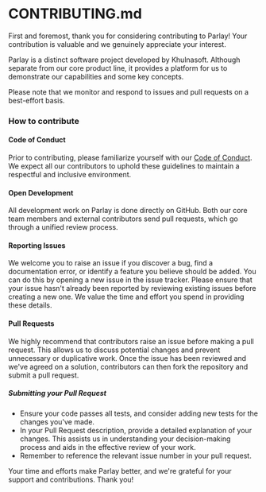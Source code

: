 # CONTRIBUTING.md

First and foremost, thank you for considering contributing to Parlay! Your contribution is valuable and we genuinely appreciate your interest. 

Parlay is a distinct software project developed by Khulnasoft. Although separate from our core product line, it provides a platform for us to demonstrate our capabilities and some key concepts. 

Please note that we monitor and respond to issues and pull requests on a best-effort basis. 

### How to contribute

#### Code of Conduct

Prior to contributing, please familiarize yourself with our [Code of Conduct](CODE_OF_CONDUCT.md). We expect all our contributors to uphold these guidelines to maintain a respectful and inclusive environment.

#### Open Development

All development work on Parlay is done directly on GitHub. Both our core team members and external contributors send pull requests, which go through a unified review process.

#### Reporting Issues

We welcome you to raise an issue if you discover a bug, find a documentation error, or identify a feature you believe should be added. You can do this by opening a new issue in the issue tracker. Please ensure that your issue hasn't already been reported by reviewing existing issues before creating a new one. We value the time and effort you spend in providing these details.

#### Pull Requests

We highly recommend that contributors raise an issue before making a pull request. This allows us to discuss potential changes and prevent unnecessary or duplicative work. Once the issue has been reviewed and we've agreed on a solution, contributors can then fork the repository and submit a pull request.

##### Submitting your Pull Request

- Ensure your code passes all tests, and consider adding new tests for the changes you've made.
- In your Pull Request description, provide a detailed explanation of your changes. This assists us in understanding your decision-making process and aids in the effective review of your work.
- Remember to reference the relevant issue number in your pull request.

Your time and efforts make Parlay better, and we're grateful for your support and contributions. Thank you!
